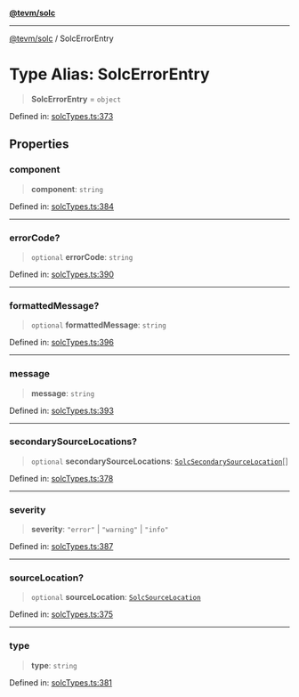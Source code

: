 [**@tevm/solc**](../README.md)

***

[@tevm/solc](../globals.md) / SolcErrorEntry

# Type Alias: SolcErrorEntry

> **SolcErrorEntry** = `object`

Defined in: [solcTypes.ts:373](https://github.com/evmts/compiler/blob/main/packages/solc/src/solcTypes.ts#L373)

## Properties

### component

> **component**: `string`

Defined in: [solcTypes.ts:384](https://github.com/evmts/compiler/blob/main/packages/solc/src/solcTypes.ts#L384)

***

### errorCode?

> `optional` **errorCode**: `string`

Defined in: [solcTypes.ts:390](https://github.com/evmts/compiler/blob/main/packages/solc/src/solcTypes.ts#L390)

***

### formattedMessage?

> `optional` **formattedMessage**: `string`

Defined in: [solcTypes.ts:396](https://github.com/evmts/compiler/blob/main/packages/solc/src/solcTypes.ts#L396)

***

### message

> **message**: `string`

Defined in: [solcTypes.ts:393](https://github.com/evmts/compiler/blob/main/packages/solc/src/solcTypes.ts#L393)

***

### secondarySourceLocations?

> `optional` **secondarySourceLocations**: [`SolcSecondarySourceLocation`](SolcSecondarySourceLocation.md)[]

Defined in: [solcTypes.ts:378](https://github.com/evmts/compiler/blob/main/packages/solc/src/solcTypes.ts#L378)

***

### severity

> **severity**: `"error"` \| `"warning"` \| `"info"`

Defined in: [solcTypes.ts:387](https://github.com/evmts/compiler/blob/main/packages/solc/src/solcTypes.ts#L387)

***

### sourceLocation?

> `optional` **sourceLocation**: [`SolcSourceLocation`](SolcSourceLocation.md)

Defined in: [solcTypes.ts:375](https://github.com/evmts/compiler/blob/main/packages/solc/src/solcTypes.ts#L375)

***

### type

> **type**: `string`

Defined in: [solcTypes.ts:381](https://github.com/evmts/compiler/blob/main/packages/solc/src/solcTypes.ts#L381)
